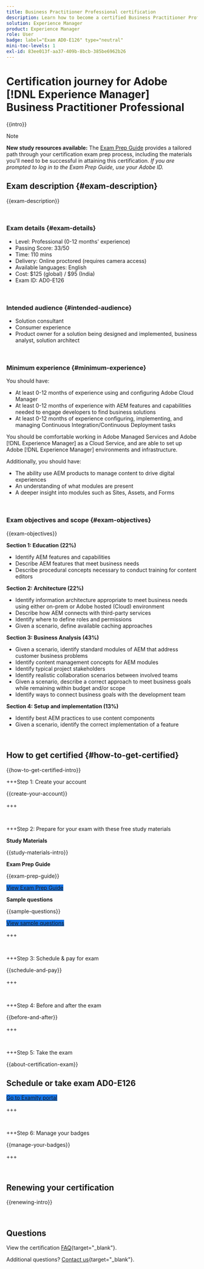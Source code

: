 ```yaml
---
title: Business Practitioner Professional certification
description: Learn how to become a certified Business Practitioner Professional in Adobe [!DNL Experience Manager].
solution: Experience Manager
product: Experience Manager
role: User
badge: label="Exam AD0-E126" type="neutral"
mini-toc-levels: 1
exl-id: 83ee013f-aa37-409b-8bcb-385be6962b26
---
```

# Certification journey for Adobe [!DNL Experience Manager] Business Practitioner Professional

{{intro}}

>[!NOTE]
>
>**New study resources available:** The [Exam Prep Guide](https://app.rockinfo.com/courses/playScorm/366) provides a tailored path through your certification exam prep process, including the materials you'll need to be successful in attaining this certification. _If you are prompted to log in to the Exam Prep Guide, use your Adobe ID._

## Exam description {#exam-description}

{{exam-description}}

<br>

### Exam details {#exam-details}

* Level: Professional (0-12 months' experience)
* Passing Score: 33/50
* Time: 110 mins
* Delivery: Online proctored (requires camera access)
* Available languages: English
* Cost: $125 (global) / $95 (India)
* Exam ID: AD0-E126

<br>

### Intended audience {#intended-audience}

* Solution consultant
* Consumer experience
* Product owner for a solution being designed and implemented, business analyst, solution architect

<br>

### Minimum experience {#minimum-experience}

You should have:

* At least 0-12 months of experience using and configuring Adobe Cloud Manager
* At least 0-12 months of experience with AEM features and capabilities needed to engage developers to find business solutions
* At least 0-12 months of experience configuring, implementing, and managing Continuous Integration/Continuous Deployment tasks 

You should be comfortable working in Adobe Managed Services and Adobe [!DNL Experience Manager] as a Cloud Service, and are able to set up Adobe [!DNL Experience Manager] environments and infrastructure.

Additionally, you should have:

* The ability use AEM products to manage content to drive digital experiences
* An understanding of what modules are present
* A deeper insight into modules such as Sites, Assets, and Forms

<br>

### Exam objectives and scope {#exam-objectives}

{{exam-objectives}}

**Section 1: Education (22%)**

* Identify AEM features and capabilities
* Describe AEM features that meet business needs
* Describe procedural concepts necessary to conduct training for content editors

**Section 2: Architecture (22%)**

* Identify information architecture appropriate to meet business needs using either on-prem or Adobe hosted (Cloud) environment
* Describe how AEM connects with third-party services
* Identify where to define roles and permissions
* Given a scenario, define available caching approaches

**Section 3: Business Analysis (43%)**

* Given a scenario, identify standard modules of AEM that address customer business problems
* Identify content management concepts for AEM modules
* Identify typical project stakeholders
* Identify realistic collaboration scenarios between involved teams
* Given a scenario, describe a correct approach to meet business goals while remaining within budget and/or scope
* Identify ways to connect business goals with the development team

**Section 4: Setup and implementation (13%)**

* Identify best AEM practices to use content components
* Given a scenario, identify the correct implementation of a feature

<br>

## How to get certified {#how-to-get-certified}

{{how-to-get-certified-intro}}

+++Step 1: Create your account

{{create-your-account}}

+++

<br>

+++Step 2: Prepare for your exam with these free study materials

**Study Materials**

{{study-materials-intro}}

**Exam Prep Guide**

{{exam-prep-guide}}

<a href="https://app.rockinfo.com/courses/playScorm/366" target="_blank" class="spectrum-Button spectrum-Button--fill spectrum-Button--accent spectrum-Button--sizeM is-margin-bottom-big-big at-element-click-tracking" style="background-color:#1473E6">
                    
 <span class="spectrum-Button-label has-no-wrap">
   View Exam Prep Guide
</span>
</a>

**Sample questions**

{{sample-questions}}

<a href="https://scorpion.caveon.com/launchpad/ad0-e126-adobe-experience-manager-business-practitioner-professional-copy-ddww4w" target="_blank" class="spectrum-Button spectrum-Button--fill spectrum-Button--accent spectrum-Button--sizeM is-margin-bottom-big-big at-element-click-tracking" style="background-color:#1473E6">
                    
 <span class="spectrum-Button-label has-no-wrap">
   View sample questions
</span>
</a>

+++ 

<br>

+++Step 3: Schedule & pay for exam

{{schedule-and-pay}}

+++

<br>

+++Step 4: Before and after the exam

{{before-and-after}}

+++

<br>

+++Step 5: Take the exam

{{about-certification-exam}}

## Schedule or take exam AD0-E126

<a href="https://www.certmetrics.com/adobe/candidate/examity_sso.aspx?eid=AD0-E126" target="_blank" class="spectrum-Button spectrum-Button--fill spectrum-Button--accent spectrum-Button--sizeM is-margin-bottom-big-big at-element-click-tracking" style="background-color:#1473E6">
                    
 <span class="spectrum-Button-label has-no-wrap">
   Go to Examity portal
</span>
</a>

+++

<br>

+++Step 6: Manage your badges

{{manage-your-badges}}

+++

<br>

## Renewing your certification

{{renewing-intro}}

<br>

## Questions

View the certification [FAQ](https://experienceleague.adobe.com/docs/certification/certification/faq.html){target="_blank"}.

Additional questions? [Contact us](mailto:certif@adobe.com){target="_blank"}.